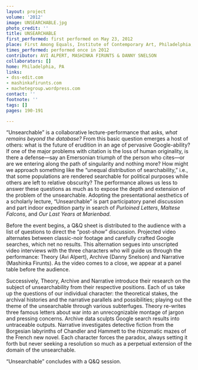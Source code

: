 ```yaml
---
layout: project
volume: '2012'
image: UNSEARCHABLE.jpg
photo_credit: ''
title: UNSEARCHABLE
first_performed: first performed on May 23, 2012
place: First Among Equals, Institute of Contemporary Art, Philadelphia, PA
times_performed: performed once in 2012
contributor: AVI ALPERT, MASHINKA FIRUNTS & DANNY SNELSON
collaborators: []
home: Philadelphia, PA
links:
- dss-edit.com
- mashinkafirunts.com
- machetegroup.wordpress.com
contact: ''
footnote: ''
tags: []
pages: 190-191

---
```


“Unsearchable” is a collaborative lecture-performance that asks, _what remains beyond the database?_ From this basic question emerges a host of others: what is the future of erudition in an age of pervasive Google-ability? If one of the major problems with citation is the loss of human originality, is there a defense—say an Emersonian triumph of the person who cites—or are we entering along the path of singularity and nothing more? How might we approach something like the “unequal distribution of searchability,” i.e., that some populations are rendered searchable for political purposes while others are left to relative obscurity? The performance allows us less to answer these questions as much as to expose the depth and extension of the problem of the unsearchable. Adopting the presentational aesthetics of a scholarly lecture, “Unsearchable” is part participatory panel discussion and part indoor expedition party in search of _Purloined Letters_, _Maltese Falcons_, and _Our Last Years at Marienbad_.

Before the event begins, a Q&Q sheet is distributed to the audience with a list of questions to direct the “post-show” discussion. Projected video alternates between classic-noir footage and carefully crafted Google searches, which net no results. This alternation segues into unscripted video interviews with the three characters who will guide us through the performance: Theory (Avi Alpert), Archive (Danny Snelson) and Narrative (Mashinka Firunts). As the video comes to a close, we appear at a panel table before the audience.

Successively, Theory, Archive and Narrative introduce their research on the subject of unsearchability from their respective positions. Each of us take up the questions of our individual character: the theoretical stakes, the archival histories and the narrative parallels and possibilities; playing out the theme of the unsearchable through various subterfuges. Theory re-writes three famous letters about war into an unrecognizable montage of jargon and pressing concerns. Archive data sculpts Google search results into untraceable outputs. Narrative investigates detective fiction from the Borgesian labyrinths of Chandler and Hammett to the rhizomatic mazes of the French new novel. Each character forces the paradox, always setting it forth but never seeking a resolution so much as a perpetual extension of the domain of the unsearchable.

“Unsearchable” concludes with a Q&Q session.
